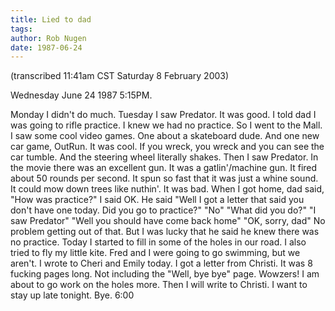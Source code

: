 ```yaml
---
title: Lied to dad
tags: 
author: Rob Nugen
date: 1987-06-24
---
```


<p class=note>(transcribed 11:41am CST Saturday 8 February 2003)</p>

<p class=date>Wednesday June 24 1987 5:15PM.</p>

<p>Monday I didn't do much.  Tuesday I saw Predator.  It was good.  I
told dad I was going to rifle practice.  I knew we had no practice.
So I went to the Mall.  I saw some cool video games.  One about a
skateboard dude.  And one new car game, OutRun.  It was cool.  If you
wreck, you wreck and you can see the car tumble.  And the steering
wheel literally shakes.  Then I saw Predator.  In the movie there was
an excellent gun.  It was a gatlin'/machine gun.  It fired about 50
rounds per second.  It spun so fast that it was just a whine sound.
It could mow down trees like nuthin'.  It was bad.  When I got home,
dad said, "How was practice?"  I said OK.  He said "Well I got a
letter that said you don't have one today.  Did you go to practice?"
"No" "What did you do?"  "I saw Predator" "Well you should have come
back home" "OK, sorry, dad" No problem getting out of that.  But I was
lucky that he said he knew there was no practice.  Today I started to
fill in some of the holes in our road.  I also tried to fly my little
kite.  Fred and I were going to go swimming, but we aren't.  I wrote
to Cheri and Emily today.  I got a letter from Christi.  It was 8
fucking pages long. Not including the "Well, bye bye" page.  Wowzers!
I am about to go work on the holes more.  Then I will write to
Christi.  I want to stay up late tonight.  Bye. 6:00</p>
